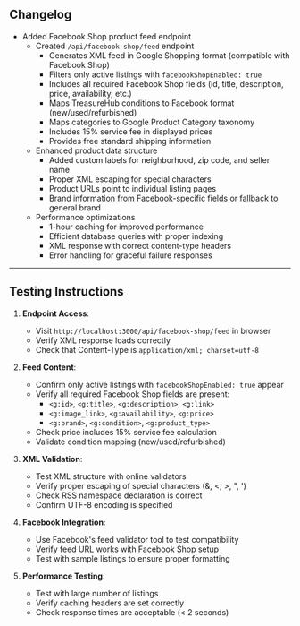 ## Changelog

- Added Facebook Shop product feed endpoint
  - Created `/api/facebook-shop/feed` endpoint
    - Generates XML feed in Google Shopping format (compatible with Facebook Shop)
    - Filters only active listings with `facebookShopEnabled: true`
    - Includes all required Facebook Shop fields (id, title, description, price, availability, etc.)
    - Maps TreasureHub conditions to Facebook format (new/used/refurbished)
    - Maps categories to Google Product Category taxonomy
    - Includes 15% service fee in displayed prices
    - Provides free standard shipping information
  - Enhanced product data structure
    - Added custom labels for neighborhood, zip code, and seller name
    - Proper XML escaping for special characters
    - Product URLs point to individual listing pages
    - Brand information from Facebook-specific fields or fallback to general brand
  - Performance optimizations
    - 1-hour caching for improved performance
    - Efficient database queries with proper indexing
    - XML response with correct content-type headers
    - Error handling for graceful failure responses

---

## Testing Instructions

1. **Endpoint Access**:
   - Visit `http://localhost:3000/api/facebook-shop/feed` in browser
   - Verify XML response loads correctly
   - Check that Content-Type is `application/xml; charset=utf-8`

2. **Feed Content**:
   - Confirm only active listings with `facebookShopEnabled: true` appear
   - Verify all required Facebook Shop fields are present:
     - `<g:id>`, `<g:title>`, `<g:description>`, `<g:link>`
     - `<g:image_link>`, `<g:availability>`, `<g:price>`
     - `<g:brand>`, `<g:condition>`, `<g:product_type>`
   - Check price includes 15% service fee calculation
   - Validate condition mapping (new/used/refurbished)

3. **XML Validation**:
   - Test XML structure with online validators
   - Verify proper escaping of special characters (&, <, >, ", ')
   - Check RSS namespace declaration is correct
   - Confirm UTF-8 encoding is specified

4. **Facebook Integration**:
   - Use Facebook's feed validator tool to test compatibility
   - Verify feed URL works with Facebook Shop setup
   - Test with sample listings to ensure proper formatting

5. **Performance Testing**:
   - Test with large number of listings
   - Verify caching headers are set correctly
   - Check response times are acceptable (< 2 seconds) 